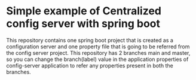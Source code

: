 # Simple example of Centralized config server with spring boot
This repository contains one spring boot project that is created as a configuration server and one property file that is going to be referred from the config server project.
This repository has 2 branches main and master, so you can change the branch(label) value in the application properties of config-server application to refer any properties present in both the branches.
